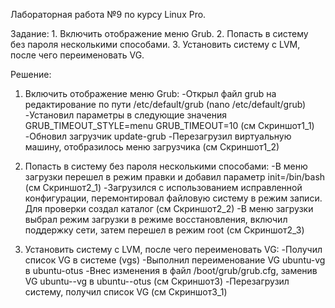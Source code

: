 Лабораторная работа №9 по курсу Linux Pro.

Задание:
	1. Включить отображение меню Grub.
	2. Попасть в систему без пароля несколькими способами.
	3. Установить систему с LVM, после чего переименовать VG.

Решение:
1. Включить отображение меню Grub:
	-Открыл файл grub на редактирование по пути /etc/default/grub (nano /etc/default/grub)
	-Установил параметры в следующие значения GRUB_TIMEOUT_STYLE=menu GRUB_TIMEOUT=10 (см Скриншот1_1)
	-Обновил загрузчик update-grub
	-Перезагрузил виртуальную машину, отобразилось меню загрузчика (см Скриншот1_2)

2. Попасть в систему без пароля несколькими способами:
	-В меню загрузки перешел в режим правки и добавил параметр init=/bin/bash (см Скриншот2_1)
	-Загрузился с использованием исправленной конфигурации, перемонтировал файловую систему в режим записи. Для проверки создал каталог (см Скриншот2_2)
	-В меню загрузки выбрал режим загрузки в режиме восстановления, включил поддержку сети, затем перешел в режим root (см Скриншот2_3)

3. Установить систему с LVM, после чего переименовать VG:
	-Получил список VG в системе (vgs)
	-Выполнил переименование VG ubuntu-vg в ubuntu-otus
	-Внес изменения в файл /boot/grub/grub.cfg, заменив VG ubuntu--vg в ubuntu--otus (см Скриншот3)
	-Перезагрузил систему, получил список VG (см Скриншот3_1)



